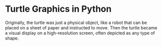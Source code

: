 # Turtle Graphics in Python

Originally, the turtle was just a physical object, like a robot that can be placed on a sheet of paper and instructed to move. Then the turtle became a visual display on a high-resolution screen, often depicted as any type of shape.
